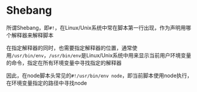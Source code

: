 # Shebang

所谓Shebang，即`#!`，在Linux/Unix系统中常在脚本第一行出现，作为声明用哪个解释器来解释脚本

在指定解释器的同时，也需要指定解释器的位置，通常使用`/usr/bin/env`，`/usr/bin/env`是Linux/Unix系统中用来显示当前用户环境变量的命令，指定在所有环境变量中寻找指定的解释器

因此，在node脚本头常见的`#!/usr/bin/env node`，即当前脚本使用node执行，在环境变量指定的路径中寻找node
